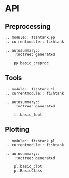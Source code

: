 # API

## Preprocessing

```{eval-rst}
.. module:: fishtank.pp
.. currentmodule:: fishtank

.. autosummary::
    :toctree: generated

    pp.basic_preproc
```

## Tools

```{eval-rst}
.. module:: fishtank.tl
.. currentmodule:: fishtank

.. autosummary::
    :toctree: generated

    tl.basic_tool
```

## Plotting

```{eval-rst}
.. module:: fishtank.pl
.. currentmodule:: fishtank

.. autosummary::
    :toctree: generated

    pl.basic_plot
    pl.BasicClass
```
